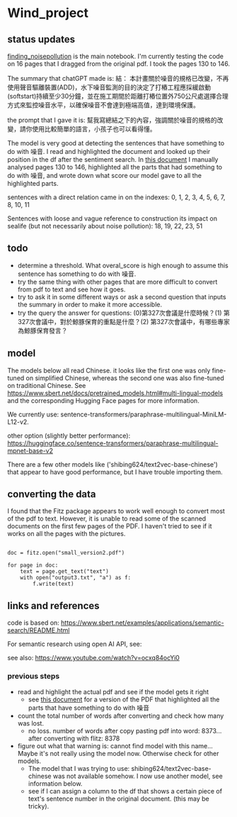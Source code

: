 # Wind_project

## status updates

[finding_noisepollution](https://github.com/Jasper-Hewitt/Wind_project/blob/main/finding_noisepollution.ipynb) is the main notebook. I'm currently testing the code on 16 pages that I dragged from the original pdf. I took the pages 130 to 146. 

The summary that chatGPT made is: 結： 本計畫關於噪音的規格已改變，不再使用聲音驅離裝置(ADD)，水下噪音監測的目的決定了打樁工程應採緩啟動(softstart)持續至少30分鐘，並在施工期間於距離打樁位置外750公尺處選擇合理方式來監控噪音水平，以確保噪音不會達到極端高值，達到環境保護。

the prompt that I gave it is: 幫我寫總結之下的內容，強調關於噪音的規格的改變，請你使用比較簡單的語言，小孩子也可以看得懂。

The model is very good at detecting the sentences that have something to do with 噪音. I read and highlighted the document and looked up their position in the df after the sentiment search. In [this document](https://github.com/Jasper-Hewitt/Wind_project/blob/main/data/verified_dragged_130_146.pdf) I manually analysed pages 130 to 146, highlighted all the parts that had something to do with 噪音, and wrote down what score our model gave to all the highlighted parts. 

sentences with a direct relation came in on the indexes: 
0, 1, 2, 3, 4, 5, 6, 7, 8, 10, 11

Sentences with loose and vague reference to construction its impact on sealife (but not necessarily about noise pollution):
18, 19, 22, 23, 51 


## todo


- determine a threshold. What overal_score is high enough to assume this sentence has something to do with 噪音.
- try the same thing with other pages that are more difficult to convert from pdf to text and see how it goes.
- try to ask it in some different ways or ask a second question that inputs the summary in order to make it more accessible. 
- try the query the answer for questions: (0)第327次會議是什麼時候？(1) 第327次會議中，對於鯨豚保育的重點是什麼？(2) 第327次會議中，有哪些專家為鯨豚保育發言？

## model

The models below all read Chinese. it looks like the first one was only fine-tuned on simplified Chinese, whereas the second one was also fine-tuned on traditional Chinese. See https://www.sbert.net/docs/pretrained_models.html#multi-lingual-models and the corresponding Hugging Face pages for more information. 

We currently use: sentence-transformers/paraphrase-multilingual-MiniLM-L12-v2.

other option (slightly better performance): https://huggingface.co/sentence-transformers/paraphrase-multilingual-mpnet-base-v2 

There are a few other models like ('shibing624/text2vec-base-chinese') that appear to have good performance, but I have trouble importing them.  

## converting the data
I found that the Fitz package appears to work well enough to convert most of the pdf to text. However, it is unable to read some of the scanned documents on the first few pages of the PDF. I haven't tried to see if it works on all the pages with the pictures.

```import fitz

doc = fitz.open("small_version2.pdf")

for page in doc:
    text = page.get_text("text")
    with open("output3.txt", "a") as f:
        f.write(text)
```

     

## links and references
code is based on: https://www.sbert.net/examples/applications/semantic-search/README.html

For semantic research using open AI API, see: 

see also: https://www.youtube.com/watch?v=ocxq84ocYi0 



### previous steps 

- read and highlight the actual pdf and see if the model gets it right
    - see [this document](https://github.com/Jasper-Hewitt/Wind_project/blob/main/data/highlights_dragged_130_146.pdf) for a version of the PDF that highlighted all the parts that have something to do with 噪音
- count the total number of words after converting and check how many was lost.
    - no loss. number of words after copy pasting pdf into word: 8373... after converting with flitz: 8378
- figure out what that warning is: cannot find model with this name... Maybe it's not really using the model now. Otherwise check for other models. 
    - The model that I was trying to use: shibing624/text2vec-base-chinese was not available somehow. I now use another model, see information below. 
    - see if I can assign a column to the df that shows a certain piece of text's sentence number in the original document. (this may be tricky). 
